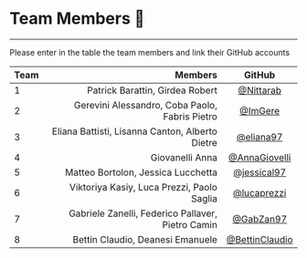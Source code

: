 # Team Members :rocket:

--------------------------------------------------------------------------------

Please enter in the table the team members and link their GitHub accounts

Team |                         Members                   | GitHub
:--- | ------------------------------:                   | :----:
1    | Patrick Barattin, Girdea Robert                   | [@Nittarab](https://github.com/Nittarab)
2    | Gerevini Alessandro, Coba Paolo, Fabris Pietro    | [@ImGere](https://github.com/ImGere)
3    | Eliana Battisti, Lisanna Canton, Alberto Dietre   | [@eliana97](https://github.com/eliana97)
4    | Giovanelli Anna                                   | [@AnnaGiovelli](https://github.com/AnnaGiovanelli)
5    | Matteo Bortolon, Jessica Lucchetta                | [@jessical97](https://github.com/jessical97)
6    | Viktoriya Kasiy, Luca Prezzi, Paolo Saglia        | [@lucaprezzi](https://github.com/lucaprezzi)
7    | Gabriele Zanelli, Federico Pallaver, Pietro Camin | [@GabZan97](https://github.com/GabZan97)
8    | Bettin Claudio, Deanesi Emanuele                  | [@BettinClaudio](https://github.com/BettinClaudio/)

